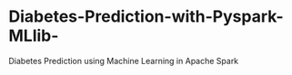 # Diabetes-Prediction-with-Pyspark-MLlib-
Diabetes Prediction using Machine Learning in Apache Spark
